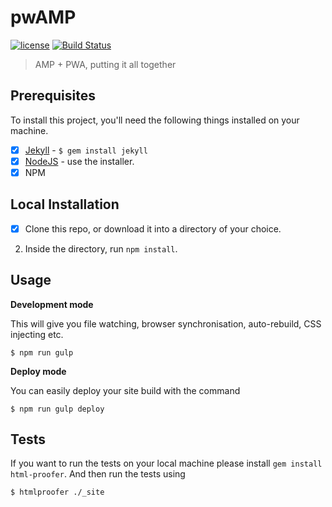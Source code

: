 # pwAMP

[![license][license-image]][license-url] [![Build Status][travis-image]][travis-url]
> AMP + PWA, putting it all together

## Prerequisites

To install this project, you'll need the following things installed on your machine.

- [x] [Jekyll](http://jekyllrb.com/) - `$ gem install jekyll`
- [x] [NodeJS](http://nodejs.org) - use the installer.
- [x] NPM

## Local Installation

- [x] Clone this repo, or download it into a directory of your choice.
2. Inside the directory, run `npm install`.

## Usage

**Development mode**

This will give you file watching, browser synchronisation, auto-rebuild, CSS injecting etc.

```shell
$ npm run gulp
```

**Deploy mode**

You can easily deploy your site build with the command
```shell
$ npm run gulp deploy
```

## Tests

If you want to run the tests on your local machine please install `gem install html-proofer`. And then run the tests using
```shell
$ htmlproofer ./_site
```

[license-image]: https://img.shields.io/badge/license-ISC-blue.svg
[license-url]: https://github.com/jakemcclure/pwAMP/blob/master/LICENSE
[travis-image]: https://travis-ci.org/jakemcclure/pwAMP.svg?branch=master
[travis-url]: https://travis-ci.org/jakemcclure/pwAMP

